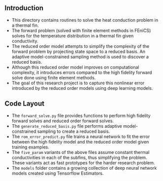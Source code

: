 ## Introduction
- This directory contains routines to solve the heat conduction problem in a thermal fin. 
- The forward problem (solved with finite element methods in FEniCS) solves for the temperature
distribution in a thermal fin given conductivity.
- The reduced order model attempts to simplify the complexity of the forward problem by projecting
state space to a reduced basis. An adaptive model-constrained sampling method is used to discover
a reduced basis.
- Although this reduced order model improves on computational complexity, it introduces errors compared to 
the high fidelity forward solve done using finite element methods. 
- The goal of this research project is to capture this nonlinear error introduced by the reduced order models
using deep learning models.


## Code Layout
- The `forward_solve.py` file provides functions to perform high fidelity forward solves and reduced order 
forward solves.
- The `generate_reduced_basis.py` file performs adaptive model-constrained sampling to create a reduced basis.
- The `rom_error_predict.py` file trains a neural network to fit the error between the high fidelity model
and the reduced order model given training examples.
- The `five_param` variants of the above files assume constant thermal conductivities in each of the subfins,
thus simplifying the problem. These variants act as fast prototypes for the harder research problem.
- The `models` folder contains a growing collection of deep neural network models created using Tensorflow Estimators.

